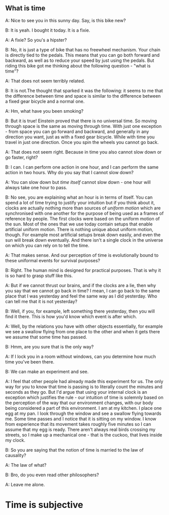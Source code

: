 



What is time
---

A: Nice to see you in this sunny day. Say, is this bike new?

B: It is yeah. I bought it today. It is a fixie.

A: A fixie? So you's a hipster?

B: No, it is just a type of bike that has no freewheel mechanism. Your chain is directly tied to the pedals. This means that you can go both forward and backward, as well as to reduce your speed by just using the pedals. But riding this bike got me thinking about the following question - "what is time"?

A: That does not seem terribly related.

B: It is not.The thought that sparked it was the following: it seems to me that the difference between time and space is similar to the difference between a fixed gear bicycle and a normal one.

A: Hm, what have you been smoking?

B: But it is true! Einstein proved that there is no universal time. So moving through space is the same as moving through time. With just one exception - from space you can go forward and backward, and generally in any direction you want, just as with a fixed gear bicycle. While with time you travel in just one direction. Once you spin the wheels you cannot go back.

A: That does not seem right. Because in time you also cannot slow down or go faster, right?

B: I can. I can perform one action in one hour, and I can perform the same action in two hours. Why do you say that I cannot slow down?

A: You can slow down but *time itself* cannot slow down - one hour will always take one hour to pass.

B: No see, you are explaining what an hour is in terms of itself. You can spend a lot of time trying to justify your intuition but if you think about it, clocks are actually nothing more than sources of *uniform motion* which are synchronised with one another for the purpose of being used as a frames of reference by people. The first clocks were based on the uniform motion of the sun. Most of the ones that we use today contain setups that enable artificial uniform motion. There is nothing unique about uniform motion, though. For example most artificial setups break down easily, and even the sun will break down eventually. And there isn't a single clock in the universe on which you can rely on to tell the time.

A: That makes sense. And our perception of time is evolutionally bound to these uniformal events for survival purposes?

B: Right. The human mind is designed for practical purposes. That is why it is so hard to grasp stuff like this.

A: But if we cannot thrust our brains, and if the clocks are a lie, then why you say that we cannot go back in time? I mean, I can go back to the same place that I was yesterday and feel the same way as I did yesterday. Who can tell me that it is not yesterday?

B: Well, if you, for example, left something there yesterday, then you will find it there. This is how you'd know which event is after which.

A: Well, by the relations you have with other objects essentially, for example we see a swallow flying from one place to the other and when it gets there we assume that some time has passed.

B: Hmm, are you sure that is the only way?

A: If I lock you in a room without windows, can you determine how much time you've been there.

B: We can make an experiment and see.

A: I feel that other people had already made this experiment for us. The only way for you to know that time is passing is to literally count the minutes and seconds as they go. But I'd argue that using your internal clock is an exception which justifies the rule - our intuition of time is solemnly based on the perception of the way that our environment changes, with our body being considered a part of this environment. I am at my kitchen. I place one egg at my pan. I look through the window and see a swallow flying towards me. Some time passes and I notice that it is sitting on my window. I know from experience that its movement takes roughly five minutes so I can assume that my egg is ready. There aren't always real birds crossing my streets, so I make up a mechanical one - that is the cuckoo, that lives inside my clock.

B: So you are saying that the notion of time is married to the law of causality?

A: The law of what?

B: Bro, do you even read other philosophers?

A: Leave me alone.



Time is subjective
===

